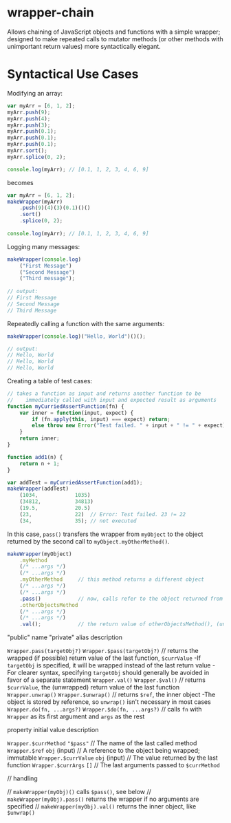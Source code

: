# wrapper-chain

Allows chaining of JavaScript objects and functions with a simple wrapper; designed to make repeated calls to mutator methods (or other methods with unimportant return values) more syntactically elegant.

# Syntactical Use Cases
Modifying an array:
```javascript
var myArr = [6, 1, 2];
myArr.push(9);
myArr.push(4);
myArr.push(3);
myArr.push(0.1);
myArr.push(0.1);
myArr.push(0.1);
myArr.sort();
myArr.splice(0, 2);

console.log(myArr); // [0.1, 1, 2, 3, 4, 6, 9]
```
becomes
```javascript
var myArr = [6, 1, 2];
makeWrapper(myArr)
    .push(9)(4)(3)(0.1)()()
    .sort()
    .splice(0, 2);
    
console.log(myArr); // [0.1, 1, 2, 3, 4, 6, 9]
```
Logging many messages:
```javascript
makeWrapper(console.log)
    ("First Message")
    ("Second Message")
    ("Third message");
    
// output:
// First Message
// Second Message
// Third Message
```
Repeatedly calling a function with the same arguments:
```javascript
makeWrapper(console.log)("Hello, World")()();

// output:
// Hello, World
// Hello, World
// Hello, World
```
Creating a table of test cases:
```javascript
// takes a function as input and returns another function to be 
//    immediately called with input and expected result as arguments
function myCurriedAssertFunction(fn) {
    var inner = function(input, expect) {
        if (fn.apply(this, input) === expect) return;
        else throw new Error("Test failed. " + input + " != " + expect);
    }
    return inner;
}

function add1(n) {
    return n + 1;
}

var addTest = myCurriedAssertFunction(add1);
makeWrapper(addTest)
    (1034,            1035)
    (34812,           34813)
    (19.5,            20.5)
    (23,              22)  // Error: Test failed. 23 != 22
    (34,              35); // not executed
```
In this case, `pass()` transfers the wrapper from `myObject` to the object returned by the second call to `myObject.myOtherMethod()`.
```javascript
makeWrapper(myObject)
    .myMethod
    (/* ...args */)
    (/* ...args */)
    .myOtherMethod     // this method returns a different object
    (/* ...args */)
    (/* ...args */)
    .pass()            // now, calls refer to the object returned from myOtherMethod()
    .otherObjectsMethod     
    (/* ...args */)
    (/* ...args */)
    .val();            // the return value of otherObjectsMethod(), (unwrapped)
```

"public" name               "private" alias               description

`Wrapper.pass(targetObj?)`    `Wrapper.$pass(targetObj?)`   // returns the wrapped (if possible) return value of the last function, `$currValue`
                                                            -If `targetObj` is specified, it will be wrapped instead of the last return value
                                                            -For clearer syntax, specifying `targetObj` should generally 
                                                                be avoided in favor of a separate statement
`Wrapper.val()`               `Wrapper.$val()`              // returns `$currValue`, the (unwrapped) return value of the last function
`Wrapper.unwrap()`            `Wrapper.$unwrap()`           // returns `$ref`, the inner object
                                                            -The object is stored by reference, so `unwrap()` isn't necessary in most cases
`Wrapper.do(fn, ...args?)`    `Wrapper.$do(fn, ...args?)`   // calls `fn` with `Wrapper` as its first argument and `args` as the rest

property                initial value           description

`Wrapper.$currMethod`     `"$pass"`                 // The name of the last called method
`Wrapper.$ref`            `obj` (input)             // A reference to the object being wrapped; immutable
`Wrapper.$currValue`      `obj` (input)             // The value returned by the last function
`Wrapper.$currArgs`       `[]`                      // The last arguments passed to `$currMethod`


// handling 

// `makeWrapper(myObj)()`      calls `$pass()`, see below
// `makeWrapper(myObj).pass()` returns the wrapper if no arguments are specified
// `makeWrapper(myObj).val()`  returns the inner object, like `$unwrap()`
